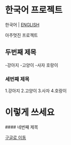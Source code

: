 # 한국어 프로젝트

한국어 | [ENGLISH](https://github.com/younghoon-park/0730/edit/master/README-EN.md)

아주멋진 프로젝트

## 두번째 제목
-강아지
-고양이
-사자
호랑이

### 세번째 제목
1.강아지
2.고양이
3.사자
4.호랑이
  <h1> 이렇게 쓰세요</h1>
#### 네번째 제목

[구글로 이동](http://google.com)
